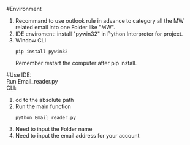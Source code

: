 #Environment
1. Recommand to use outlook rule in advance to category all the MW related email into one Folder like "MW".
2. IDE enviroment: install "pywin32" in Python Interpreter for project.
3. Window CLI
   ```
   pip install pywin32
   ```
   Remember restart the computer after pip install.

#Use
IDE:\
Run Email_reader.py\
CLI:
1. cd to the absolute path
2. Run the main function
   ```
   python Email_reader.py
   ```
3. Need to input the Folder name
4. Need to input the email address for your account
